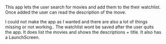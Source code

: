 This app lets the user search for movies and add them to 
the their watchlist. Once added the user can read the 
description of the move.

I could not make the app as I wanted and there are also a lot of things missing or not working.. The watchlist wont be saved after the user quits the app.
It does list the movies and shows the descriptions + title.
It also has a LaunchScreen.
